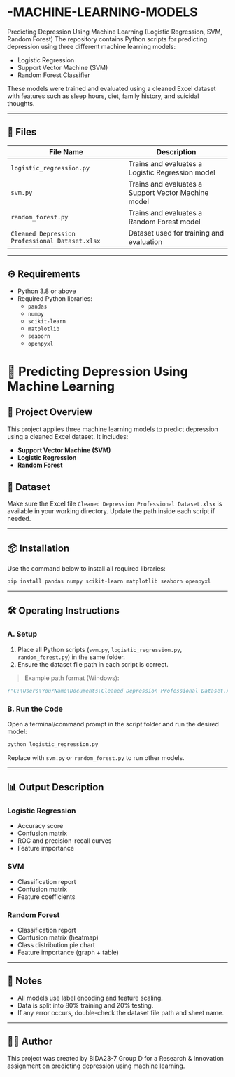 # -MACHINE-LEARNING-MODELS
Predicting Depression Using Machine Learning (Logistic Regression, SVM, Random Forest)
The repository contains Python scripts for predicting depression using three different machine learning models:
- Logistic Regression
- Support Vector Machine (SVM)
- Random Forest Classifier

These models were trained and evaluated using a cleaned Excel dataset with features such as sleep hours, diet, family history, and suicidal thoughts.

---

## 📂 Files

| File Name              | Description                                 |
|------------------------|---------------------------------------------|
| `logistic_regression.py` | Trains and evaluates a Logistic Regression model |
| `svm.py`                 | Trains and evaluates a Support Vector Machine model |
| `random_forest.py`       | Trains and evaluates a Random Forest model       |
| `Cleaned Depression Professional Dataset.xlsx` | Dataset used for training and evaluation |

---

## ⚙️ Requirements

- Python 3.8 or above
- Required Python libraries:
  - `pandas`
  - `numpy`
  - `scikit-learn`
  - `matplotlib`
  - `seaborn`
  - `openpyxl`
    

# 🧠 Predicting Depression Using Machine Learning

## 📘 Project Overview
This project applies three machine learning models to predict depression using a cleaned Excel dataset. It includes:

- **Support Vector Machine (SVM)**
- **Logistic Regression**
- **Random Forest**

## 📁 Dataset
Make sure the Excel file `Cleaned Depression Professional Dataset.xlsx` is available in your working directory. Update the path inside each script if needed.

---

## 📦 Installation

Use the command below to install all required libraries:

```bash
pip install pandas numpy scikit-learn matplotlib seaborn openpyxl
```

---

## 🛠️ Operating Instructions

### A. Setup

1. Place all Python scripts (`svm.py`, `logistic_regression.py`, `random_forest.py`) in the same folder.
2. Ensure the dataset file path in each script is correct.

> Example path format (Windows):
```python
r"C:\Users\YourName\Documents\Cleaned Depression Professional Dataset.xlsx"
```

### B. Run the Code

Open a terminal/command prompt in the script folder and run the desired model:

```bash
python logistic_regression.py
```

Replace with `svm.py` or `random_forest.py` to run other models.

---

## 📊 Output Description

### Logistic Regression
- Accuracy score
- Confusion matrix
- ROC and precision-recall curves
- Feature importance

### SVM
- Classification report
- Confusion matrix
- Feature coefficients

### Random Forest
- Classification report
- Confusion matrix (heatmap)
- Class distribution pie chart
- Feature importance (graph + table)

---

## 📝 Notes

- All models use label encoding and feature scaling.
- Data is split into 80% training and 20% testing.
- If any error occurs, double-check the dataset file path and sheet name.

---

## 👨‍💻 Author
This project was created by BIDA23-7 Group D for a Research & Innovation assignment on predicting depression using machine learning.



